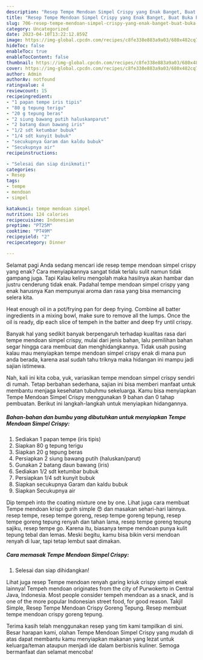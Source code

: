 ```yaml
---
description: "Resep Tempe Mendoan Simpel Crispy yang Enak Banget, Buat Buka Puasa Enak"
title: "Resep Tempe Mendoan Simpel Crispy yang Enak Banget, Buat Buka Puasa Enak"
slug: 706-resep-tempe-mendoan-simpel-crispy-yang-enak-banget-buat-buka-puasa-enak
category: Uncategorized
date: 2023-04-10T13:22:12.859Z
image: https://img-global.cpcdn.com/recipes/c8fe338e883a9a03/680x482cq70/tempe-mendoan-simpel-crispy-foto-resep-utama.jpg
hideToc: false
enableToc: true
enableTocContent: false
thumbnail: https://img-global.cpcdn.com/recipes/c8fe338e883a9a03/680x482cq70/tempe-mendoan-simpel-crispy-foto-resep-utama.jpg
cover: https://img-global.cpcdn.com/recipes/c8fe338e883a9a03/680x482cq70/tempe-mendoan-simpel-crispy-foto-resep-utama.jpg
author: Admin
authorAv: notfound
ratingvalue: 4
reviewcount: 15
recipeingredient:
- "1 papan tempe iris tipis"
- "80 g tepung terigu"
- "20 g tepung beras"
- "2 siung bawang putih haluskanparut"
- "2 batang daun bawang iris"
- "1/2 sdt ketumbar bubuk"
- "1/4 sdt kunyit bubuk"
- "secukupnya Garam dan kaldu bubuk"
- "Secukupnya air"
recipeinstructions:

- "Selesai dan siap dinikmati!"
categories:
- Resep
tags:
- tempe
- mendoan
- simpel

katakunci: tempe mendoan simpel 
nutrition: 124 calories
recipecuisine: Indonesian
preptime: "PT25M"
cooktime: "PT49M"
recipeyield: "2"
recipecategory: Dinner

---
```



Selamat pagi Anda sedang mencari ide resep tempe mendoan simpel crispy yang enak? Cara menyiapkannya sangat tidak terlalu sulit namun tidak gampang juga. Tapi Kalau keliru mengolah maka hasilnya akan hambar dan justru cenderung tidak enak. Padahal tempe mendoan simpel crispy yang enak harusnya Kan mempunyai aroma dan rasa yang bisa memancing selera kita.


Heat enough oil in a pot/frying pan for deep frying. Combine all batter ingredients in a mixing bowl, make sure to remove all the lumps. Once the oil is ready, dip each slice of tempeh in the batter and deep fry until crispy.

Banyak hal yang sedikit banyak berpengaruh terhadap kualitas rasa dari tempe mendoan simpel crispy, mulai dari jenis bahan, lalu pemilihan bahan segar hingga cara membuat dan menghidangkannya. Tidak usah pusing kalau mau menyiapkan tempe mendoan simpel crispy enak di mana pun anda berada, karena asal sudah tahu triknya maka hidangan ini mampu jadi sajian istimewa.


Nah, kali ini kita coba, yuk, variasikan tempe mendoan simpel crispy sendiri di rumah. Tetap berbahan sederhana, sajian ini bisa memberi manfaat untuk membantu menjaga kesehatan tubuhmu sekeluarga. Kamu bisa menyiapkan Tempe Mendoan Simpel Crispy menggunakan 9 bahan dan 0 tahap pembuatan. Berikut ini langkah-langkah untuk menyiapkan hidangannya.

<!--inarticleads1-->

##### Bahan-bahan dan bumbu yang dibutuhkan untuk menyiapkan Tempe Mendoan Simpel Crispy:

1. Sediakan 1 papan tempe (iris tipis)
1. Siapkan 80 g tepung terigu
1. Siapkan 20 g tepung beras
1. Persiapkan 2 siung bawang putih (haluskan/parut)
1. Gunakan 2 batang daun bawang (iris)
1. Sediakan 1/2 sdt ketumbar bubuk
1. Persiapkan 1/4 sdt kunyit bubuk
1. Siapkan secukupnya Garam dan kaldu bubuk
1. Siapkan Secukupnya air


Dip tempeh into the coating mixture one by one. Lihat juga cara membuat Tempe mendoan krispi gurih simple 😍 dan masakan sehari-hari lainnya. resep tempe, resep tempe goreng, resep tempe goreng tepung, resep tempe goreng tepung renyah dan tahan lama, resep tempe goreng tepung sajiku, resep tempe go. Karena itu, biasanya tempe mendoan punya kulit tepung tebal dan lemas. Meski begitu, kamu bisa bikin versi mendoan renyah di luar, tapi tetap lembut saat dimakan. 

<!--inarticleads2-->

##### Cara memasak Tempe Mendoan Simpel Crispy:


1. Selesai dan siap dihidangkan!

Lihat juga resep Tempe mendoan renyah garing kriuk crispy simpel enak lainnya! Tempeh mendoan originates from the city of Purwokerto in Central Java, Indonesia. Most people consider tempeh mendoan as a snack, and is one of the more popular Indonesian street food, for good reason. Takjil Simple, Resep Tempe Mendoan Crispy Goreng Tepung. Resep membuat tempe mendoan crispy goreng tepung. 

Terima kasih telah menggunakan resep yang tim kami tampilkan di sini. Besar harapan kami, olahan Tempe Mendoan Simpel Crispy yang mudah di atas dapat membantu kamu menyiapkan makanan yang lezat untuk keluarga/teman ataupun menjadi ide dalam berbisnis kuliner. Semoga bermanfaat dan selamat mencoba!
